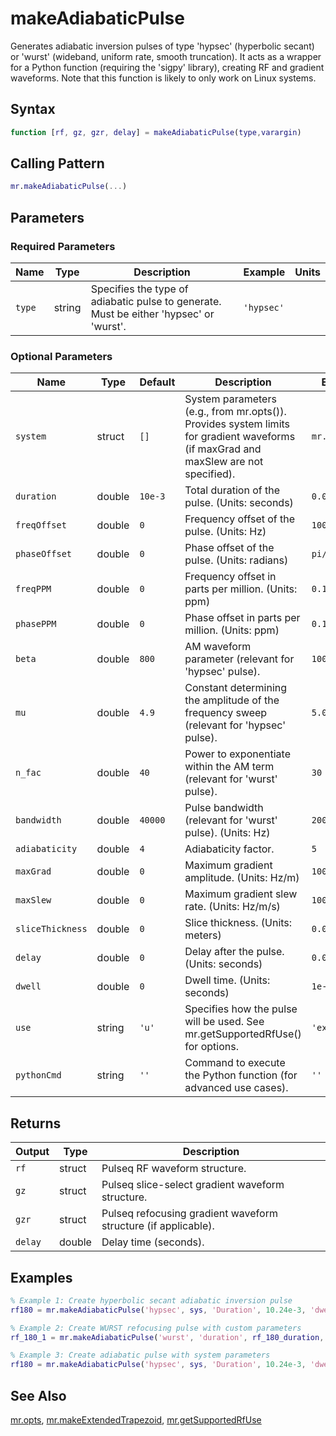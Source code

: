 # makeAdiabaticPulse

Generates adiabatic inversion pulses of type 'hypsec' (hyperbolic secant) or 'wurst' (wideband, uniform rate, smooth truncation).  It acts as a wrapper for a Python function (requiring the 'sigpy' library), creating RF and gradient waveforms. Note that this function is likely to only work on Linux systems.

## Syntax

```matlab
function [rf, gz, gzr, delay] = makeAdiabaticPulse(type,varargin)
```

## Calling Pattern

```matlab
mr.makeAdiabaticPulse(...)
```

## Parameters

### Required Parameters

| Name | Type | Description | Example | Units |
|------|------|-------------|---------|-------|
| `type` | string | Specifies the type of adiabatic pulse to generate.  Must be either 'hypsec' or 'wurst'. | `'hypsec'` |  |

### Optional Parameters

| Name | Type | Default | Description | Example |
|------|------|---------|-------------|---------|
| `system` | struct | `[]` | System parameters (e.g., from mr.opts()).  Provides system limits for gradient waveforms (if maxGrad and maxSlew are not specified). | `mr.opts()` |
| `duration` | double | `10e-3` | Total duration of the pulse. (Units: seconds) | `0.01` |
| `freqOffset` | double | `0` | Frequency offset of the pulse. (Units: Hz) | `100` |
| `phaseOffset` | double | `0` | Phase offset of the pulse. (Units: radians) | `pi/2` |
| `freqPPM` | double | `0` | Frequency offset in parts per million. (Units: ppm) | `0.1` |
| `phasePPM` | double | `0` | Phase offset in parts per million. (Units: ppm) | `0.1` |
| `beta` | double | `800` | AM waveform parameter (relevant for 'hypsec' pulse). | `1000` |
| `mu` | double | `4.9` | Constant determining the amplitude of the frequency sweep (relevant for 'hypsec' pulse). | `5.0` |
| `n_fac` | double | `40` | Power to exponentiate within the AM term (relevant for 'wurst' pulse). | `30` |
| `bandwidth` | double | `40000` | Pulse bandwidth (relevant for 'wurst' pulse). (Units: Hz) | `20000` |
| `adiabaticity` | double | `4` | Adiabaticity factor. | `5` |
| `maxGrad` | double | `0` | Maximum gradient amplitude. (Units: Hz/m) | `1000` |
| `maxSlew` | double | `0` | Maximum gradient slew rate. (Units: Hz/m/s) | `100000` |
| `sliceThickness` | double | `0` | Slice thickness. (Units: meters) | `0.005` |
| `delay` | double | `0` | Delay after the pulse. (Units: seconds) | `0.001` |
| `dwell` | double | `0` | Dwell time. (Units: seconds) | `1e-6` |
| `use` | string | `'u'` | Specifies how the pulse will be used.  See mr.getSupportedRfUse() for options. | `'excitation'` |
| `pythonCmd` | string | `''` | Command to execute the Python function (for advanced use cases). | `''` |

## Returns

| Output | Type | Description |
|--------|------|-------------|
| `rf` | struct | Pulseq RF waveform structure. |
| `gz` | struct | Pulseq slice-select gradient waveform structure. |
| `gzr` | struct | Pulseq refocusing gradient waveform structure (if applicable). |
| `delay` | double | Delay time (seconds). |

## Examples

```matlab
% Example 1: Create hyperbolic secant adiabatic inversion pulse
rf180 = mr.makeAdiabaticPulse('hypsec', sys, 'Duration', 10.24e-3, 'dwell', 1e-5, 'use', 'inversion');

% Example 2: Create WURST refocusing pulse with custom parameters
rf_180_1 = mr.makeAdiabaticPulse('wurst', 'duration', rf_180_duration, 'bandwidth', 6000, 'dwell', rf_180_duration/500, 'n_fac', 20, 'use', 'refocusing', 'system', system);

% Example 3: Create adiabatic pulse with system parameters
rf180 = mr.makeAdiabaticPulse('hypsec', sys, 'Duration', 10.24e-3, 'dwell', 1e-5, 'use', 'inversion');
```

## See Also

[mr.opts](opts.md), [mr.makeExtendedTrapezoid](makeExtendedTrapezoid.md), [mr.getSupportedRfUse](getSupportedRfUse.md)
